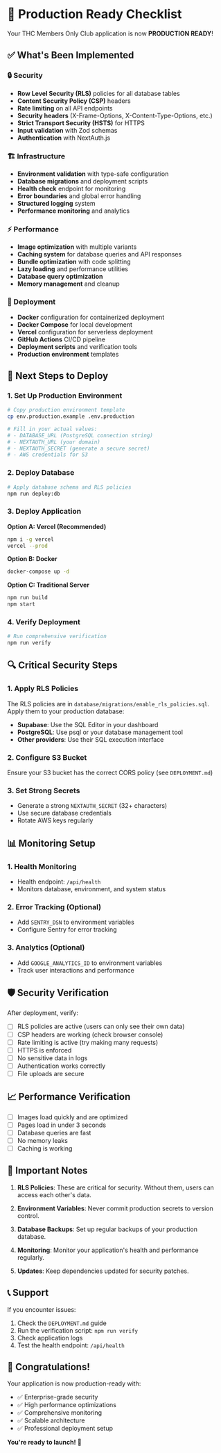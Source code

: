 # 🚀 Production Ready Checklist

Your THC Members Only Club application is now **PRODUCTION READY**! 

## ✅ What's Been Implemented

### 🔒 Security
- **Row Level Security (RLS)** policies for all database tables
- **Content Security Policy (CSP)** headers
- **Rate limiting** on all API endpoints
- **Security headers** (X-Frame-Options, X-Content-Type-Options, etc.)
- **Strict Transport Security (HSTS)** for HTTPS
- **Input validation** with Zod schemas
- **Authentication** with NextAuth.js

### 🏗️ Infrastructure
- **Environment validation** with type-safe configuration
- **Database migrations** and deployment scripts
- **Health check** endpoint for monitoring
- **Error boundaries** and global error handling
- **Structured logging** system
- **Performance monitoring** and analytics

### ⚡ Performance
- **Image optimization** with multiple variants
- **Caching system** for database queries and API responses
- **Bundle optimization** with code splitting
- **Lazy loading** and performance utilities
- **Database query optimization**
- **Memory management** and cleanup

### 🚀 Deployment
- **Docker** configuration for containerized deployment
- **Docker Compose** for local development
- **Vercel** configuration for serverless deployment
- **GitHub Actions** CI/CD pipeline
- **Deployment scripts** and verification tools
- **Production environment** templates

## 🎯 Next Steps to Deploy

### 1. Set Up Production Environment

```bash
# Copy production environment template
cp env.production.example .env.production

# Fill in your actual values:
# - DATABASE_URL (PostgreSQL connection string)
# - NEXTAUTH_URL (your domain)
# - NEXTAUTH_SECRET (generate a secure secret)
# - AWS credentials for S3
```

### 2. Deploy Database

```bash
# Apply database schema and RLS policies
npm run deploy:db
```

### 3. Deploy Application

**Option A: Vercel (Recommended)**
```bash
npm i -g vercel
vercel --prod
```

**Option B: Docker**
```bash
docker-compose up -d
```

**Option C: Traditional Server**
```bash
npm run build
npm start
```

### 4. Verify Deployment

```bash
# Run comprehensive verification
npm run verify
```

## 🔍 Critical Security Steps

### 1. Apply RLS Policies
The RLS policies are in `database/migrations/enable_rls_policies.sql`. Apply them to your production database:

- **Supabase**: Use the SQL Editor in your dashboard
- **PostgreSQL**: Use psql or your database management tool
- **Other providers**: Use their SQL execution interface

### 2. Configure S3 Bucket
Ensure your S3 bucket has the correct CORS policy (see `DEPLOYMENT.md`)

### 3. Set Strong Secrets
- Generate a strong `NEXTAUTH_SECRET` (32+ characters)
- Use secure database credentials
- Rotate AWS keys regularly

## 📊 Monitoring Setup

### 1. Health Monitoring
- Health endpoint: `/api/health`
- Monitors database, environment, and system status

### 2. Error Tracking (Optional)
- Add `SENTRY_DSN` to environment variables
- Configure Sentry for error tracking

### 3. Analytics (Optional)
- Add `GOOGLE_ANALYTICS_ID` to environment variables
- Track user interactions and performance

## 🛡️ Security Verification

After deployment, verify:

- [ ] RLS policies are active (users can only see their own data)
- [ ] CSP headers are working (check browser console)
- [ ] Rate limiting is active (try making many requests)
- [ ] HTTPS is enforced
- [ ] No sensitive data in logs
- [ ] Authentication works correctly
- [ ] File uploads are secure

## 📈 Performance Verification

- [ ] Images load quickly and are optimized
- [ ] Pages load in under 3 seconds
- [ ] Database queries are fast
- [ ] No memory leaks
- [ ] Caching is working

## 🚨 Important Notes

1. **RLS Policies**: These are critical for security. Without them, users can access each other's data.

2. **Environment Variables**: Never commit production secrets to version control.

3. **Database Backups**: Set up regular backups of your production database.

4. **Monitoring**: Monitor your application's health and performance regularly.

5. **Updates**: Keep dependencies updated for security patches.

## 📞 Support

If you encounter issues:

1. Check the `DEPLOYMENT.md` guide
2. Run the verification script: `npm run verify`
3. Check application logs
4. Test the health endpoint: `/api/health`

## 🎉 Congratulations!

Your application is now production-ready with:
- ✅ Enterprise-grade security
- ✅ High performance optimizations
- ✅ Comprehensive monitoring
- ✅ Scalable architecture
- ✅ Professional deployment setup

**You're ready to launch!** 🚀
